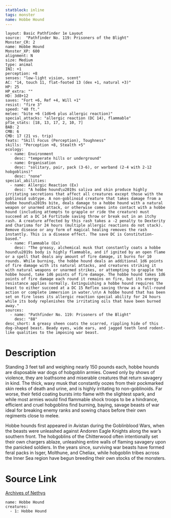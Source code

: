 ```yaml
---
statblock: inline
tags: monster
name: Hobbe Hound
---
```

```statblock
layout: Basic Pathfinder 1e Layout
source:  "Pathfinder No. 119: Prisoners of the Blight"
Monster_CR: 2
name: Hobbe Hound
Monster_XP: 600
alignment: N
size: Medium
type: animal
INI: +1
perception: +8
senses: "low-light vision, scent"
AC: "14, touch 11, flat-footed 13 (dex +1, natural +3)"
HP: 25
HP_extra: ""
HD: 3d8+12
saves: "Fort +6, Ref +4, Will +1"
resist: "fire 3"
speed: "40 ft."
melee: "bite +6 (1d6+6 plus allergic reaction)"
special_attacks: "allergic reaction (DC 14), flammable"
pf1e_stats: [18, 13, 17, 2, 10, 7]
BAB: 2
CMB: 6
CMD: 17 (21 vs. trip)
feats: "Skill Focus (Perception), Toughness"
skills: "Perception +8, Stealth +5"
ecology:
  - name: Environment
    desc: "temperate hills or underground"
  - name: Organisation
    desc: "solitary, pair, pack (3-6), or warband (2-4 with 2-12 hobgoblins)"
    desc: "none"
special_abilities:
  - name: Allergic Reaction (Ex)
    desc: "A hobbe hound\u2019s saliva and skin produce highly irritating secretions that affect all creatures except those with the goblinoid subtype. A non-goblinoid creature that takes damage from a hobbe hound\u2019s bite, deals damage to a hobbe hound with a natural weapon or unarmed attack, or otherwise comes into contact with a hobbe hound (including attempts to grapple or ride the creature) must succeed at a DC 14 Fortitude saving throw or break out in an itchy rash. A creature affected by this rash takes a -2 penalty to Dexterity and Charisma for 24 hours (multiple allergic reactions do not stack). Remove disease or any form of magical healing removes the rash instantly. This is a disease effect. The save DC is Constitution-based."
  - name: Flammable (Ex)
    desc: "The greasy, alchemical musk that constantly coats a hobbe hound\u2019s body is highly flammable, and if ignited by an open flame or a spell that deals any amount of fire damage, it burns for 10 rounds. While burning, the hobbe hound deals an additional 1d6 points of fire damage with its natural attacks, and creatures striking it with natural weapons or unarmed strikes, or attempting to grapple the hobbe hound, take 1d6 points of fire damage. The hobbe hound takes 1d6 points of fire damage each round it remains on fire, but its energy resistance applies normally. Extinguishing a hobbe hound requires the beast to either succeed at a DC 15 Reflex saving throw as a full-round action or complete immersion in water.\n\n A hobbe hound that has been set on fire loses its allergic reaction special ability for 24 hours while its body replenishes the irritating oils that have been burned away."
sources:
  - name: "Pathfinder No. 119: Prisoners of the Blight"
    desc: "88"
desc_short: A greasy sheen coats the scarred, rippling hide of this dog-shaped beast. Beady eyes, wide ears, and jagged teeth lend rodent-like qualities to the imposing war beast.
```
# Description
Standing 3 feet tall and weighing nearly 150 pounds each, hobbe hounds are disposable war dogs of hobgoblin armies. Cowed only by shows of violence, they are loathsome and miserable creatures that return savagery in kind. The thick, waxy musk that constantly oozes from their pockmarked skin reeks of death and urine, and is highly irritating to non-goblinoids. Far worse, their fetid coating bursts into flame with the slightest spark, and while most armies would find flammable shock troops to be a hindrance, efficient and cruel hobgoblins find burning, baying, savage beasts of war ideal for breaking enemy ranks and sowing chaos before their own regiments close to melee.

 Hobbe hounds first appeared in Avistan during the Goblinblood Wars, when the beasts were unleashed against Andoren Eagle Knights along the war’s southern front. The hobgoblins of the Chitterwood often intentionally set their own chargers ablaze, unleashing entire walls of flaming savagery upon the panicked soldiers. In the years since, surviving war beasts have formed feral packs in Isger, Molthune, and Cheliax, while hobgoblin tribes across the Inner Sea region have begun breeding their own stocks of the monsters.
# Source Link
[Archives of Nethys](https://aonprd.com/MonsterDisplay.aspx?ItemName=Hobbe%20Hound)
```encounter-table
name: Hobbe Hound
creatures:
  - 1: Hobbe Hound
```
